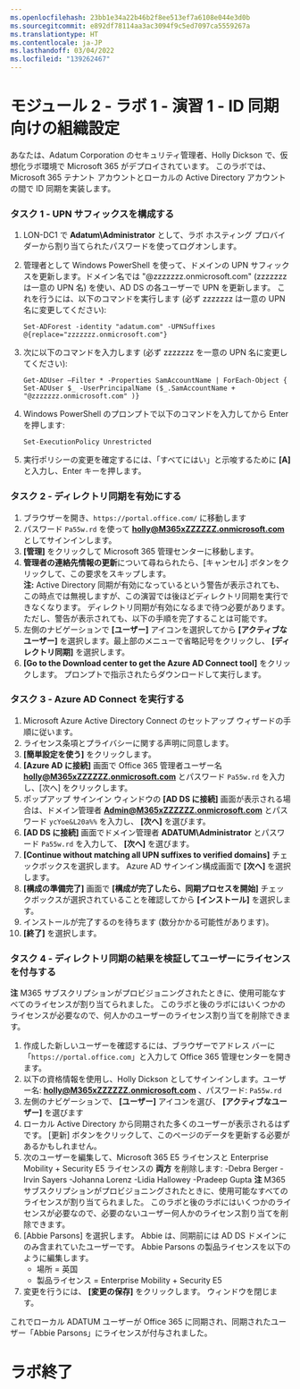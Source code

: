 ```yaml
---
ms.openlocfilehash: 23bb1e34a22b46b2f8ee513ef7a6108e044e3d0b
ms.sourcegitcommit: e892df78114aa3ac3094f9c5ed7097ca5559267a
ms.translationtype: HT
ms.contentlocale: ja-JP
ms.lasthandoff: 03/04/2022
ms.locfileid: "139262467"
---
```

# <a name="module-2---lab-1---exercise-1---setting-up-your-organization-for-identity-synchronization"></a>モジュール 2 - ラボ 1 - 演習 1 - ID 同期向けの組織設定 

あなたは、Adatum Corporation のセキュリティ管理者、Holly Dickson で、仮想化ラボ環境で Microsoft 365 がデプロイされています。 このラボでは、Microsoft 365 テナント アカウントとローカルの Active Directory アカウントの間で ID 同期を実装します。

### <a name="task-1---configure-your-upn-suffix"></a>タスク 1 - UPN サフィックスを構成する

1.  LON-DC1 で **Adatum\Administrator** として、ラボ ホスティング プロバイダーから割り当てられたパスワードを使ってログオンします。
2.  管理者として Windows PowerShell を使って、ドメインの UPN サフィックスを更新します。ドメイン名では "@zzzzzzz.onmicrosoft.com" (zzzzzzz は一意の UPN 名) を使い、AD DS の各ユーザーで UPN を更新します。 これを行うには、以下のコマンドを実行します (必ず zzzzzzz は一意の UPN 名に変更してください):

        Set-ADForest -identity "adatum.com" -UPNSuffixes @{replace="zzzzzzz.onmicrosoft.com"}  
3.  次に以下のコマンドを入力します (必ず zzzzzzz を一意の UPN 名に変更してください): 

        Get-ADUser –Filter * -Properties SamAccountName | ForEach-Object { Set-ADUser $_ -UserPrincipalName ($_.SamAccountName + "@zzzzzzz.onmicrosoft.com" )}
4.  Windows PowerShell のプロンプトで以下のコマンドを入力してから Enter を押します:

        Set-ExecutionPolicy Unrestricted  
5.  実行ポリシーの変更を確定するには、「すべてにはい」と示唆するために **[A]** と入力し、Enter キーを押します。
 
### <a name="task-2---enable-directory-synchronization"></a>タスク 2 - ディレクトリ同期を有効にする

1.  ブラウザーを開き、`https://portal.office.com/` に移動します   
2.  パスワード `Pa55w.rd` を使って **holly@M365xZZZZZZ.onmicrosoft.com** としてサインインします。    
3.  **[管理]** をクリックして Microsoft 365 管理センターに移動します。
4.  **管理者の連絡先情報の更新**について尋ねられたら、[キャンセル] ボタンをクリックして、この要求をスキップします。  
    **注:**  Active Directory 同期が有効になっているという警告が表示されても、この時点では無視しますが、この演習では後ほどディレクトリ同期を実行できなくなります。 ディレクトリ同期が有効になるまで待つ必要があります。 ただし、警告が表示されても、以下の手順を完了することは可能です。  
5.  左側のナビゲーションで **[ユーザー]** アイコンを選択してから **[アクティブなユーザー]** を選択します。最上部のメニューで省略記号をクリックし、 **[ディレクトリ同期]** を選択します。   
6.  **[Go to the Download center to get the Azure AD Connect tool]** をクリックします。   プロンプトで指示されたらダウンロードして実行します。
    
### <a name="task-3---run-azure-ad-connect"></a>タスク 3 - Azure AD Connect を実行する

1.  Microsoft Azure Active Directory Connect のセットアップ ウィザードの手順に従います。 
2.  ライセンス条項とプライバシーに関する声明に同意します。
3.  **[簡単設定を使う]** をクリックします。   
4.  **[Azure AD に接続]** 画面で Office 365 管理者ユーザー名 **holly@M365xZZZZZZ.onmicrosoft.com** とパスワード `Pa55w.rd` を入力し、[次へ] をクリックします。   
5.  ポップアップ サインイン ウィンドウの **[AD DS に接続]** 画面が表示される場合は、ドメイン管理者 **Admin@M365xZZZZZZ.onmicrosoft.com** とパスワード `ycYoe&L20a%%` を入力し、 **[次へ]** を選びます。   
6.  **[AD DS に接続]** 画面でドメイン管理者 **ADATUM\Administrator** とパスワード `Pa55w.rd` を入力して、 **[次へ]** を選びます。
7.  **[Continue without matching all UPN suffixes to verified domains]** チェックボックスを選択します。 Azure AD サインイン構成画面で **[次へ]** を選択します。   
8.  **[構成の準備完了]** 画面で **[構成が完了したら、同期プロセスを開始]** チェックボックスが選択されていることを確認してから **[インストール]** を選択します。   
9.  インストールが完了するのを待ちます (数分かかる可能性があります)。   
10. **[終了]** を選択します。   

### <a name="task-4---validate-the-results-of-directory-synchronization-and-license-a-user"></a>タスク 4 - ディレクトリ同期の結果を検証してユーザーにライセンスを付与する 

**注** M365 サブスクリプションがプロビジョニングされたときに、使用可能なすべてのライセンスが割り当てられました。 このラボと後のラボにはいくつかのライセンスが必要なので、何人かのユーザーのライセンス割り当てを削除できます。

1.  作成した新しいユーザーを確認するには、ブラウザーでアドレス バーに「`https://portal.office.com`」と入力して Office 365 管理センターを開きます。  
2.  以下の資格情報を使用し、Holly Dickson としてサインインします。ユーザー名: **holly@M365xZZZZZZ.onmicrosoft.com** 、パスワード: `Pa55w.rd`  
3.  左側のナビゲーションで、 **[ユーザー]** アイコンを選び、 **[アクティブなユーザー]** を選びます 
4.  ローカル Active Directory から同期された多くのユーザーが表示されるはずです。  [更新] ボタンをクリックして、このページのデータを更新する必要があるかもしれません。  
5.  次のユーザーを編集して、Microsoft 365 E5 ライセンスと Enterprise Mobility + Security E5 ライセンスの **両方** を削除します: -Debra Berger -Irvin Sayers -Johanna Lorenz -Lidia Hallowey -Pradeep Gupta **注** M365 サブスクリプションがプロビジョニングされたときに、使用可能なすべてのライセンスが割り当てられました。 このラボと後のラボにはいくつかのライセンスが必要なので、必要のないユーザー何人かのライセンス割り当てを削除できます。
6.  [Abbie Parsons] を選択します。  Abbie は、同期前には AD DS ドメインにのみ含まれていたユーザーです。 Abbie Parsons の製品ライセンスを以下のように編集します。 
    - 場所 = 英国
    - 製品ライセンス = Enterprise Mobility + Security E5
7.  変更を行うには、 **[変更の保存]** をクリックします。 ウィンドウを閉じます。

これでローカル ADATUM ユーザーが Office 365 に同期され、同期されたユーザー「Abbie Parsons」にライセンスが付与されました。

# <a name="end-of-lab"></a>ラボ終了  

 
